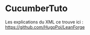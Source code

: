 CucumberTuto
============

Les explications du XML ce trouve ici : 
https://github.com/HugoPoi/LeanForge
